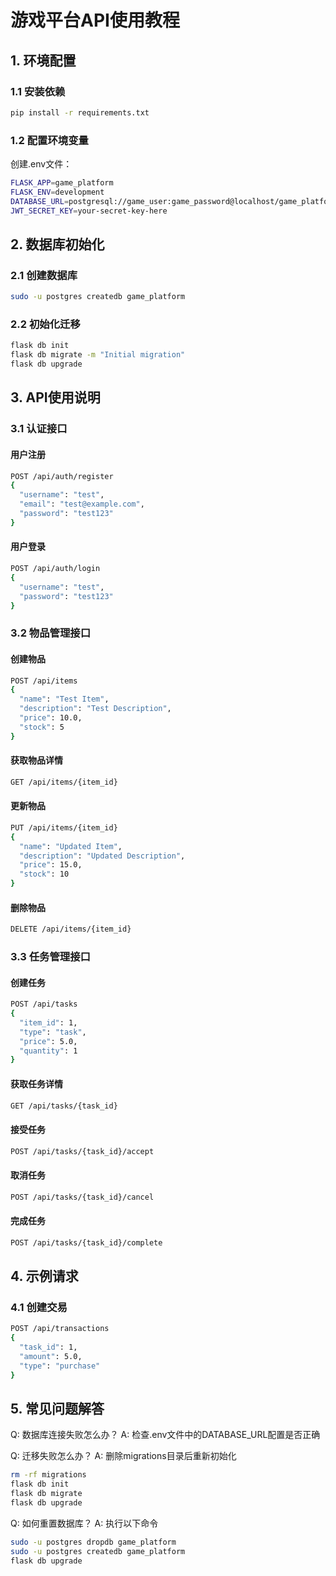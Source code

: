 # 游戏平台API使用教程

## 1. 环境配置

### 1.1 安装依赖
```bash
pip install -r requirements.txt
```

### 1.2 配置环境变量
创建.env文件：
```bash
FLASK_APP=game_platform
FLASK_ENV=development
DATABASE_URL=postgresql://game_user:game_password@localhost/game_platform
JWT_SECRET_KEY=your-secret-key-here
```

## 2. 数据库初始化

### 2.1 创建数据库
```bash
sudo -u postgres createdb game_platform
```

### 2.2 初始化迁移
```bash
flask db init
flask db migrate -m "Initial migration"
flask db upgrade
```

## 3. API使用说明

### 3.1 认证接口

#### 用户注册
```bash
POST /api/auth/register
{
  "username": "test",
  "email": "test@example.com",
  "password": "test123"
}
```

#### 用户登录
```bash
POST /api/auth/login
{
  "username": "test",
  "password": "test123"
}
```

### 3.2 物品管理接口

#### 创建物品
```bash
POST /api/items
{
  "name": "Test Item",
  "description": "Test Description",
  "price": 10.0,
  "stock": 5
}
```

#### 获取物品详情
```bash
GET /api/items/{item_id}
```

#### 更新物品
```bash
PUT /api/items/{item_id}
{
  "name": "Updated Item",
  "description": "Updated Description",
  "price": 15.0,
  "stock": 10
}
```

#### 删除物品
```bash
DELETE /api/items/{item_id}
```

### 3.3 任务管理接口

#### 创建任务
```bash
POST /api/tasks
{
  "item_id": 1,
  "type": "task",
  "price": 5.0,
  "quantity": 1
}
```

#### 获取任务详情
```bash
GET /api/tasks/{task_id}
```

#### 接受任务
```bash
POST /api/tasks/{task_id}/accept
```

#### 取消任务
```bash
POST /api/tasks/{task_id}/cancel
```

#### 完成任务
```bash
POST /api/tasks/{task_id}/complete
```

## 4. 示例请求

### 4.1 创建交易
```bash
POST /api/transactions
{
  "task_id": 1,
  "amount": 5.0,
  "type": "purchase"
}
```

## 5. 常见问题解答

Q: 数据库连接失败怎么办？
A: 检查.env文件中的DATABASE_URL配置是否正确

Q: 迁移失败怎么办？
A: 删除migrations目录后重新初始化
```bash
rm -rf migrations
flask db init
flask db migrate
flask db upgrade
```

Q: 如何重置数据库？
A: 执行以下命令
```bash
sudo -u postgres dropdb game_platform
sudo -u postgres createdb game_platform
flask db upgrade
